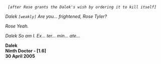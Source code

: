_&nbsp;_ _`[after Rose grants the Dalek's wish by ordering it to kill itself]`_

_Dalek_ _`[weakly]` Are you... frightened, Rose Tyler?_

_Rose_ _Yeah._

_Dalek_ _So am I. Ex... ter... min... ate..._

**Dalek  
Ninth Doctor - [1.6]  
30 April 2005**
